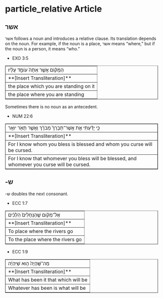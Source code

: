 # particle_relative Article
## אשר 

אשר follows a noun and introduces a relative clause. Its translation depends on the noun. For example, if the noun is a place, אשר means “where,” but if the noun is a person, it means “who.”

* EXO 3:5
<table border="1" class="docutils">
<colgroup>
<col width="100%" />
</colgroup>
<tbody valign="top">
<tr class="row-odd"><td>הַמָּק֗וֹם אֲשֶׁ֤ר אַתָּה֙ עוֹמֵ֣ד עָלָ֔יו</td>
</tr>
<tr class="row-even"><td>**[Insert Transliteration]**</td>
</tr>
<tr class="row-odd"><td>the place which you are standing on it</td>
</tr>
<tr class="row-even"><td>the place where you are standing</td>
</tr>
</tbody>
</table>

Sometimes there is no noun as an antecedent.

* NUM 22:6
<table border="1" class="docutils">
<colgroup>
<col width="100%" />
</colgroup>
<tbody valign="top">
<tr class="row-odd"><td>כִּ֣י יָדַ֗עְתִּי אֵ֤ת אֲשֶׁר־תְּבָרֵךְ֙ מְבֹרָ֔ךְ וַאֲשֶׁ֥ר תָּאֹ֖ר יוּאָֽר</td>
</tr>
<tr class="row-even"><td>**[Insert Transliteration]**</td>
</tr>
<tr class="row-odd"><td>For I know whom you bless is blessed and whom you curse will be cursed.</td>
</tr>
<tr class="row-even"><td>For I know that whomever you bless will be blessed, and whomever you curse will be cursed.</td>
</tr>
</tbody>
</table>

## -ש

-ש doubles the next consonant.  

* ECC 1:7
<table border="1" class="docutils">
<colgroup>
<col width="100%" />
</colgroup>
<tbody valign="top">
<tr class="row-odd"><td>אֶל־מְקֹ֗ום שֶׁ֤הַנְּחָלִים֙ הֹֽלְכִ֔ים</td>
</tr>
<tr class="row-even"><td>**[Insert Transliteration]**</td>
</tr>
<tr class="row-odd"><td>To place where the rivers go</td>
</tr>
<tr class="row-even"><td>To the place where the rivers go</td>
</tr>
</tbody>
</table>

* ECC 1:9
<table border="1" class="docutils">
<colgroup>
<col width="100%" />
</colgroup>
<tbody valign="top">
<tr class="row-odd"><td>מַה־שֶּֽׁהָיָה֙ ה֣וּא שֶׁיִּהְיֶ֔ה</td>
</tr>
<tr class="row-even"><td>**[Insert Transliteration]**</td>
</tr>
<tr class="row-odd"><td>What has been it that which will be</td>
</tr>
<tr class="row-even"><td>Whatever has been is what will be</td>
</tr>
</tbody>
</table>